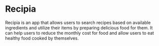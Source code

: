 # Recipia
Recipia is an app that allows users to search recipes based on available ingredients and utilize their items by preparing delicious food for them. It can help users to reduce the monthly cost for food and allow users to eat healthy food cooked by themselves.
